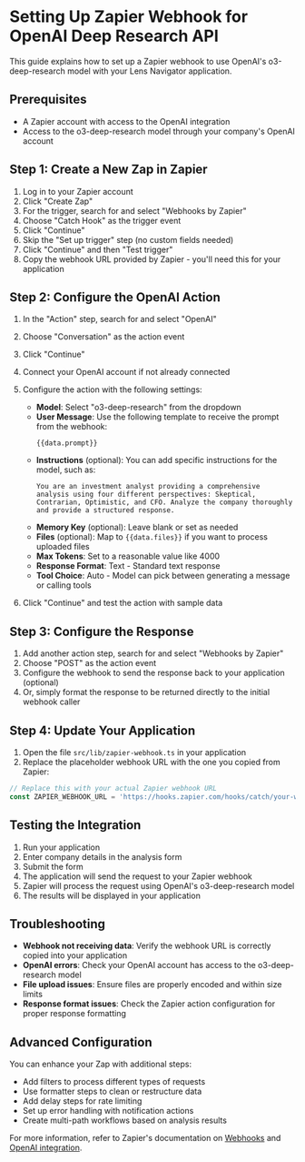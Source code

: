 # Setting Up Zapier Webhook for OpenAI Deep Research API

This guide explains how to set up a Zapier webhook to use OpenAI's o3-deep-research model with your Lens Navigator application.

## Prerequisites

- A Zapier account with access to the OpenAI integration
- Access to the o3-deep-research model through your company's OpenAI account

## Step 1: Create a New Zap in Zapier

1. Log in to your Zapier account
2. Click "Create Zap"
3. For the trigger, search for and select "Webhooks by Zapier"
4. Choose "Catch Hook" as the trigger event
5. Click "Continue"
6. Skip the "Set up trigger" step (no custom fields needed)
7. Click "Continue" and then "Test trigger"
8. Copy the webhook URL provided by Zapier - you'll need this for your application

## Step 2: Configure the OpenAI Action

1. In the "Action" step, search for and select "OpenAI"
2. Choose "Conversation" as the action event
3. Click "Continue"
4. Connect your OpenAI account if not already connected
5. Configure the action with the following settings:

   - **Model**: Select "o3-deep-research" from the dropdown
   - **User Message**: Use the following template to receive the prompt from the webhook:
     ```
     {{data.prompt}}
     ```
   - **Instructions** (optional): You can add specific instructions for the model, such as:
     ```
     You are an investment analyst providing a comprehensive analysis using four different perspectives: Skeptical, Contrarian, Optimistic, and CFO. Analyze the company thoroughly and provide a structured response.
     ```
   - **Memory Key** (optional): Leave blank or set as needed
   - **Files** (optional): Map to `{{data.files}}` if you want to process uploaded files
   - **Max Tokens**: Set to a reasonable value like 4000
   - **Response Format**: Text - Standard text response
   - **Tool Choice**: Auto - Model can pick between generating a message or calling tools

6. Click "Continue" and test the action with sample data

## Step 3: Configure the Response

1. Add another action step, search for and select "Webhooks by Zapier"
2. Choose "POST" as the action event
3. Configure the webhook to send the response back to your application (optional)
4. Or, simply format the response to be returned directly to the initial webhook caller

## Step 4: Update Your Application

1. Open the file `src/lib/zapier-webhook.ts` in your application
2. Replace the placeholder webhook URL with the one you copied from Zapier:

```typescript
// Replace this with your actual Zapier webhook URL
const ZAPIER_WEBHOOK_URL = 'https://hooks.zapier.com/hooks/catch/your-webhook-id/';
```

## Testing the Integration

1. Run your application
2. Enter company details in the analysis form
3. Submit the form
4. The application will send the request to your Zapier webhook
5. Zapier will process the request using OpenAI's o3-deep-research model
6. The results will be displayed in your application

## Troubleshooting

- **Webhook not receiving data**: Verify the webhook URL is correctly copied into your application
- **OpenAI errors**: Check your OpenAI account has access to the o3-deep-research model
- **File upload issues**: Ensure files are properly encoded and within size limits
- **Response format issues**: Check the Zapier action configuration for proper response formatting

## Advanced Configuration

You can enhance your Zap with additional steps:

- Add filters to process different types of requests
- Use formatter steps to clean or restructure data
- Add delay steps for rate limiting
- Set up error handling with notification actions
- Create multi-path workflows based on analysis results

For more information, refer to Zapier's documentation on [Webhooks](https://zapier.com/help/create/code-webhooks/trigger-zaps-from-webhooks) and [OpenAI integration](https://zapier.com/apps/openai/integrations).

